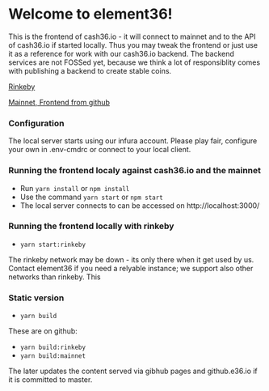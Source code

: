 # Welcome to element36!

This is the frontend of cash36.io - it will connect to mainnet and to the API of cash36.io if started locally. Thus you may tweak the frontend or just use it as a reference for work with our cash36.io backend. The backend services are not FOSSed yet, because we think a lot of responsiblity comes with publishing a backend to create stable coins. 

[Rinkeby](https://rinkeby.e36.io/build-rinkeby/index.html)

[Mainnet, Frontend from github](https://rinkeby.e36.io/build-mainnet/index.html)


### Configuration

The local server starts using our infura account. Please play fair, configure your own in .env-cmdrc or connect to your local client.   

### Running the frontend localy against cash36.io and the mainnet

- Run `yarn install` or `npm install`
- Use the command `yarn start` or `npm start`
- The local server connects to can be accessed on http://localhost:3000/


### Running the frontend locally with rinkeby

- `yarn start:rinkeby`

The rinkeby network may be down - its only there when it get used by us. Contact element36 if you need a relyable instance; we support also other networks than rinkeby. This 

### Static version
- `yarn build`

These are on github: 
- `yarn build:rinkeby`
- `yarn build:mainnet`


The later updates the content served via gibhub pages and github.e36.io if it is committed to master. 
